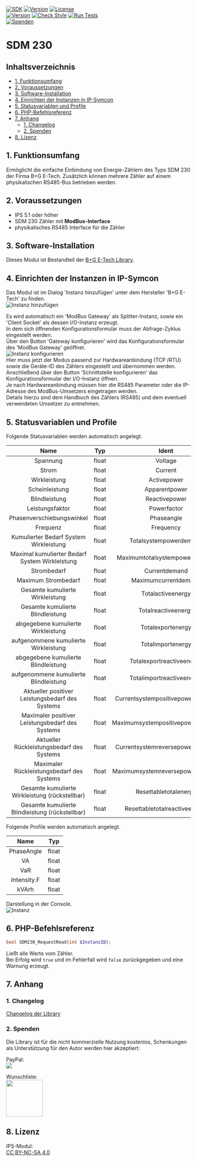 [![SDK](https://img.shields.io/badge/Symcon-PHPModul-red.svg)](https://www.symcon.de/service/dokumentation/entwicklerbereich/sdk-tools/sdk-php/)
[![Version](https://img.shields.io/badge/Modul%20Version-3.40-blue.svg)](https://community.symcon.de/t/modul-alle-modbus-zaehler-von-b-g-e-tech/45290)
[![License](https://img.shields.io/badge/License-CC%20BY--NC--SA%204.0-green.svg)](https://creativecommons.org/licenses/by-nc-sa/4.0/)  
[![Version](https://img.shields.io/badge/Symcon%20Version-5.1%20%3E-green.svg)](https://www.symcon.de/service/dokumentation/installation/migrationen/v50-v51-q2-2019/)
[![Check Style](https://github.com/Nall-chan/BGETech/workflows/Check%20Style/badge.svg)](https://github.com/Nall-chan/BGETech/actions) 
[![Run Tests](https://github.com/Nall-chan/BGETech/workflows/Run%20Tests/badge.svg)](https://github.com/Nall-chan/BGETech/actions)  
[![Spenden](https://www.paypalobjects.com/de_DE/DE/i/btn/btn_donate_SM.gif)](#2-spenden)    


# SDM 230 <!-- omit in toc -->  

## Inhaltsverzeichnis <!-- omit in toc -->

- [1. Funktionsumfang](#1-funktionsumfang)
- [2. Voraussetzungen](#2-voraussetzungen)
- [3. Software-Installation](#3-software-installation)
- [4. Einrichten der Instanzen in IP-Symcon](#4-einrichten-der-instanzen-in-ip-symcon)
- [5. Statusvariablen und Profile](#5-statusvariablen-und-profile)
- [6. PHP-Befehlsreferenz](#6-php-befehlsreferenz)
- [7. Anhang](#7-anhang)
  - [1. Changelog](#1-changelog)
  - [2. Spenden](#2-spenden)
- [8. Lizenz](#8-lizenz)

## 1. Funktionsumfang

Ermöglicht die einfache Einbindung von Energie-Zählern des Typs SDM 230 der Firma B+G E-Tech. 
Zusätzlich können mehrere Zähler auf einem physikalischen RS485-Bus betrieben werden.  

## 2. Voraussetzungen

 - IPS 5.1 oder höher  
 - SDM 230 Zähler mit **ModBus-Interface**  
 - physikalisches RS485 Interface für die Zähler  

## 3. Software-Installation

 Dieses Modul ist Bestandteil der [B+G E-Tech Library](../README.md#3-software-installation).  

## 4. Einrichten der Instanzen in IP-Symcon

Das Modul ist im Dialog 'Instanz hinzufügen' unter dem Hersteller 'B+G E-Tech' zu finden.  
![Instanz hinzufügen](../imgs/add1.png)  

Es wird automatisch ein 'ModBus Gateway' als Splitter-Instanz, sowie ein 'Client Socket' als dessen I/O-Instanz erzeugt.  
In dem sich öffnenden Konfigurationsformular muss der Abfrage-Zyklus eingestellt werden.  
 Über den Button 'Gateway konfigurieren' wird das Konfigurationsformular des 'ModBus Gateway' geöffnet.  
![Instanz konfigurieren](../imgs/config.png)    
Hier muss jetzt der Modus passend zur Hardwareanbindung (TCP /RTU) sowie die Geräte-ID des Zählers eingestellt und übernommen werden.  
Anschließend über den Button 'Schnittstelle konfigurieren' das Konfigurationsformular der I/O-Instanz öffnen.  
Je nach Hardwareanbindung müssen hier die RS485 Parameter oder die IP-Adresse des ModBus-Umsetzers eingetragen werden.  
Details hierzu sind dem Handbuch des Zählers (RS485) und dem eventuell verwendeten Umsetzer zu entnehmen.  

## 5. Statusvariablen und Profile

Folgende Statusvariablen werden automatisch angelegt.  

|                      Name                       |  Typ  |              Ident               |   Profil    |
| :---------------------------------------------: | :---: | :------------------------------: | :---------: |
|                    Spannung                     | float |             Voltage              |  Volt.230   |
|                      Strom                      | float |             Current              |   Ampere    |
|                  Wirkleistung                   | float |           Activepower            | Watt.14490  |
|                 Scheinleistung                  | float |          Apparentpower           |     VA      |
|                  Blindleistung                  | float |          Reactivepower           |     VaR     |
|                 Leistungsfaktor                 | float |           Powerfactor            |             |
|            Phasenverschiebungswinkel            | float |            Phaseangle            | PhaseAngle  |
|                    Frequenz                     | float |            Frequency             |  Hertz.50   |
|     Kumulierter Bedarf System Wirkleistung      | float |      Totalsystempowerdemand      | Watt.14490  |
| Maximal kumulierter Bedarf System Wirkleistung  | float |  Maximumtotalsystempowerdemand   | Watt.14490  |
|                   Strombedarf                   | float |          Currentdemand           |   Ampere    |
|               Maximum Strombedarf               | float |       Maximumcurrentdemand       |   Ampere    |
|         Gesamte kumulierte Wirkleistung         | float |        Totalactiveenergy         | Electricity |
|        Gesamte kumulierte Blindleistung         | float |       Totalreactiveenergy        |    kVArh    |
|       abgegebene kumulierte Wirkleistung        | float |        Totalexportenergy         | Electricity |
|      aufgenommene kumulierte Wirkleistung       | float |        Totalimportenergy         | Electricity |
|       abgegebene kumulierte Blindleistung       | float |    Totalexportreactiveenergy     |    kVArh    |
|      aufgenommene kumulierte Blindleistung      | float |    Totalimportreactiveenergy     |    kVArh    |
| Aktueller positiver Leistungsbedarf des Systems | float | Currentsystempositivepowerdemand | Watt.14490  |
| Maximaler positiver Leistungsbedarf des Systems | float | Maximumsystempositivepowerdemand | Watt.14490  |
|    Aktueller Rückleistungsbedarf des Systems    | float | Currentsystemreversepowerdemand  | Watt.14490  |
|    Maximaler Rückleistungsbedarf des Systems    | float | Maximumsystemreversepowerdemand  | Watt.14490  |
| Gesamte kumulierte Wirkleistung (rückstellbar)  | float |      Resettabletotalenergy       | Electricity |
| Gesamte kumulierte Blindleistung (rückstellbar) | float |  Resettabletotalreactiveenergy   |    kVArh    |

Folgende Profile werden automatisch angelegt.  

|    Name     |  Typ  |
| :---------: | :---: |
| PhaseAngle  | float |
|     VA      | float |
|     VaR     | float |
| Intensity.F | float |
|    kVArh    | float |

Darstellung in der Console.  
![Instanz](../imgs/SDM230.png) 

## 6. PHP-Befehlsreferenz

```php
bool SDM230_RequestRead(int $InstanzID);
```
Ließt alle Werte vom Zähler.  
Bei Erfolg wird `true` und im Fehlerfall wird `false` zurückgegeben und eine Warnung erzeugt.  


## 7. Anhang

### 1. Changelog

[Changelog der Library](../README.md#2-changelog)

### 2. Spenden

Die Library ist für die nicht kommerzielle Nutzung kostenlos, Schenkungen als Unterstützung für den Autor werden hier akzeptiert:  

  PayPal:  
<a href="https://www.paypal.com/donate?hosted_button_id=G2SLW2MEMQZH2" target="_blank"><img src="https://www.paypalobjects.com/de_DE/DE/i/btn/btn_donate_LG.gif" border="0" /></a>  

  Wunschliste:  
<a href="https://www.amazon.de/hz/wishlist/ls/YU4AI9AQT9F?ref_=wl_share" target="_blank"><img src="https://upload.wikimedia.org/wikipedia/commons/4/4a/Amazon_icon.svg" border="0" width="100"/></a>  

## 8. Lizenz

  IPS-Modul:  
  [CC BY-NC-SA 4.0](https://creativecommons.org/licenses/by-nc-sa/4.0/)  
 
